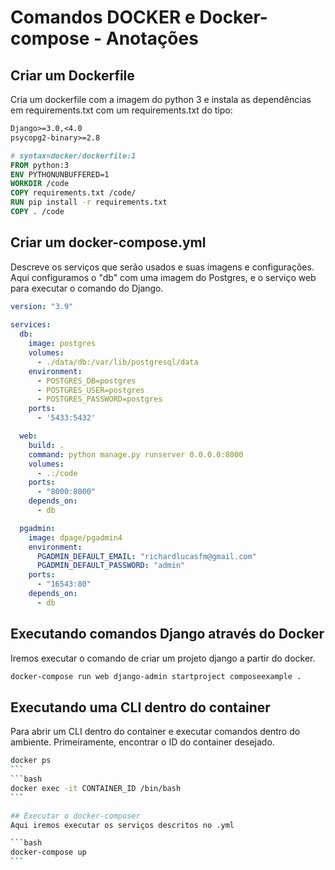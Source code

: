 # Comandos DOCKER e Docker-compose - Anotações

## Criar um Dockerfile
Cria um dockerfile com a imagem do python 3 e instala as dependências em requirements.txt com um requirements.txt do tipo:
```txt
Django>=3.0,<4.0
psycopg2-binary>=2.8
```

```dockerfile
# syntax=docker/dockerfile:1 
FROM python:3 
ENV PYTHONUNBUFFERED=1
WORKDIR /code
COPY requirements.txt /code/
RUN pip install -r requirements.txt
COPY . /code
```

## Criar um docker-compose.yml
Descreve os serviços que serão usados e suas imagens e configurações. Aqui configuramos o "db" com uma imagem do Postgres, e o serviço web para executar o comando do Django.
```yml
version: "3.9"
   
services:
  db:
    image: postgres
    volumes:
      - ./data/db:/var/lib/postgresql/data
    environment:
      - POSTGRES_DB=postgres
      - POSTGRES_USER=postgres
      - POSTGRES_PASSWORD=postgres
    ports:
      - '5433:5432'

  web:
    build: .
    command: python manage.py runserver 0.0.0.0:8000
    volumes:
      - .:/code
    ports:
      - "8000:8000"
    depends_on:
      - db

  pgadmin:
    image: dpage/pgadmin4
    environment:
      PGADMIN_DEFAULT_EMAIL: "richardlucasfm@gmail.com"
      PGADMIN_DEFAULT_PASSWORD: "admin"
    ports:
      - "16543:80"
    depends_on:
      - db
```

## Executando comandos Django através do Docker
Iremos executar o comando de criar um projeto django a partir do docker.
```bash
docker-compose run web django-admin startproject composeexample .
```

## Executando uma CLI dentro do container
Para abrir um CLI dentro do container e executar comandos dentro do ambiente.
Primeiramente, encontrar o ID do container desejado.
````bash
docker ps
```
```bash
docker exec -it CONTAINER_ID /bin/bash
```

## Executar o docker-composer
Aqui iremos executar os serviços descritos no .yml

```bash
docker-compose up
```
